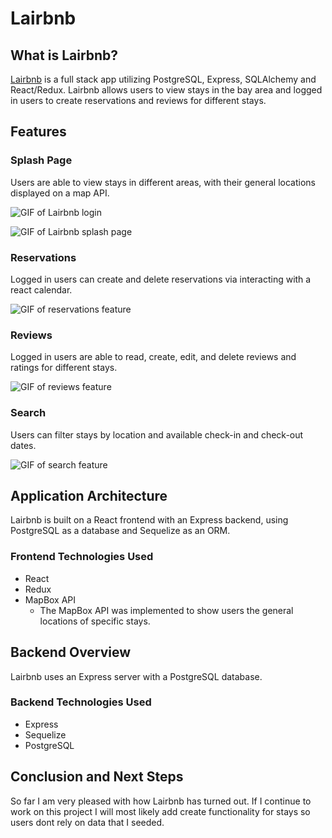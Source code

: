 # Lairbnb

## What is Lairbnb?

[Lairbnb]() is a full stack app utilizing PostgreSQL, Express, SQLAlchemy and React/Redux. Lairbnb allows users to view stays in the bay area and logged in users to create reservations and reviews for different stays.

## Features

### Splash Page

Users are able to view stays in different areas, with their general locations displayed on a map API.

![GIF of Lairbnb login](https://i.ibb.co/xHHrgtQ/Lair-Login.gif)

![GIF of Lairbnb splash page](https://i.ibb.co/LZk0365/Lair-Splash.gif)

### Reservations

Logged in users can create and delete reservations via interacting with a react calendar.

![GIF of reservations feature](https://i.ibb.co/XVMy1Lb/Lair-calendar.gif)

### Reviews

Logged in users are able to read, create, edit, and delete reviews and ratings for different stays.

![GIF of reviews feature](https://i.ibb.co/7rpJdLb/Lair-review.gif)

### Search

Users can filter stays by location and available check-in and check-out dates.

![GIF of search feature](https://i.ibb.co/Vw2kw77/Lair-search.gif)

## Application Architecture

Lairbnb is built on a React frontend with an Express backend, using PostgreSQL as a database and Sequelize as an ORM.

### Frontend Technologies Used

- React 
- Redux
- MapBox API
   - The MapBox API was implemented to show users the general locations of specific stays.

## Backend Overview

Lairbnb uses an Express server with a PostgreSQL database.

### Backend Technologies Used

- Express
- Sequelize
- PostgreSQL

## Conclusion and Next Steps

So far I am very pleased with how Lairbnb has turned out. If I continue to work on this project I will most likely add create functionality for stays so users dont rely on data that I seeded.
